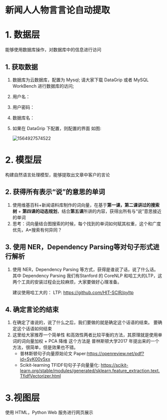 # 新闻⼈人物⾔言论自动提取

# 1. 数据层

能够使用数据库操作，对数据库中的信息进行访问

## 1. 获取数据



1. 数据库为云数据库，配置为 Mysql; 请⼤家下载 DataGrip 或者 MySQL WorkBench 进⾏数据库的访问;

2. 用户名：

3. 用户密码：

4. 数据库名：

5. 如果在 DataGrip 下配置，则配置的界⾯
   如图:

   ![1564927574522](C:\Users\baideqian\AppData\Roaming\Typora\typora-user-images\1564927574522.png)

# 2. 模型层

构建自然语言处理模型，能够提取出文章中客户的言论
## 2.  获得所有表示“说”的意思的单词

   1. 使⽤维基百科+新闻语料库制作的词向量，在基于**第⼀课，第⼆课讲过的搜索树** + **第四课的动态规划**，结合**第五课**所讲的内容，获得出所有与“说”意思接近的单词
   2.  思考：词向量结合图搜索的时候，每个找到的单词如何赋其权重，这个和⼴度优先，A*搜索有何异同？

   ## 3. 使用 NER，Dependency Parsing等对句子形式进行解析

   1. 使⽤ NER，Dependency Parsing 等⽅式，获得是谁说了话，说了什么话。其中 Dependency Parsing 我们有Stanford 的 CoreNLP 和哈⼯⼤的LTP，这两个⼯具的安装过程会⽐较⿇烦，⼤家要做好⼼理准备。

      建议使用哈工大的： LTP: https://github.com/HIT-SCIR/pyltp



## 4. 确定言论的结束

1. 在确定了谁说的，说了什么之后，我们要做的就是确定这个话语的结束。
   要确定这个话语如何结束
2. 这里给大家推荐一个简单性 和高效性两者比较平衡的方法，其原理就是使用单词的词向量加权 + PCA 降维 这个方法是 普林斯顿大学2017 年提出来的一个方法，很简单，但是效果也不错。
   - 普林斯顿句⼦向量原始论⽂ Paper:https://openreview.net/pdf?id=SyK00v5xx
   - Scikit-learning TFIDF句句⼦子向量量化: https://scikit-learn.org/stable/modules/generated/sklearn.feature_extraction.text.TfidfVectorizer.html



# 3.视图层

使用 HTML，Python Web 服务进行网页展示
